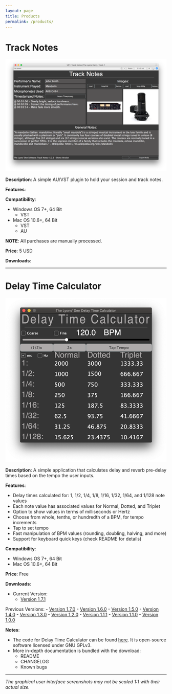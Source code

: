 ```yaml
---
layout: page
title: Products
permalink: /products/
---
```


# Track Notes

![](https://github.com/JosephTLyons/Track-Notes/blob/master/Images/Screenshot.png?raw=true)

**Description**:  A simple AU/VST plugin to hold your session and track notes.

**Features**:

**Compatibility**:

- Windows OS 7+, 64 Bit
    - VST
- Mac OS 10.6+, 64 Bit
    - VST
    - AU

**NOTE**: All purchases are manually processed.  

**Price**: 5 USD

**Downloads**:

---

# Delay Time Calculator

![](https://github.com/JosephTLyons/GUI-Delay-Time-Calculator/blob/master/Images/Screenshot.png?raw=true)

**Description**: A simple application that calculates delay and reverb pre-delay times based on the tempo the user inputs.

**Features**:

- Delay times calculated for: 1, 1/2, 1/4, 1/8, 1/16, 1/32, 1/64, and 1/128 note values
- Each note value has associated values for Normal, Dotted, and Triplet
- Option to show values in terms of milliseconds or Hertz
- Choose from whole, tenths, or hundredth of a BPM, for tempo increments
- Tap to set tempo
- Fast manipulation of BPM values (rounding, doubling, halving, and more)
- Support for keyboard quick keys (check README for details)

**Compatibility**:

- Windows OS 7+, 64 Bit
- Mac OS 10.6+, 64 Bit

**Price**: Free

**Downloads**:

- Current Version:
    - [Version 1.7.1](https://github.com/JosephTLyons/GUI-Delay-Time-Calculator/releases/download/1.7.1/The.Lyons.Den.Delay.Time.Calculator.V.1.7.1.zip)

Previous Versions:
    - [Version 1.7.0](https://github.com/JosephTLyons/GUI-Delay-Time-Calculator/releases/download/1.7.0/The.Lyons.Den.Delay.Time.Calculator.V.1.7.0.zip)
    - [Version 1.6.0](https://github.com/JosephTLyons/GUI-Delay-Time-Calculator/releases/download/1.6.0/The.Lyons.Den.Delay.Time.Calculator.V.1.6.0.zip)
    - [Version 1.5.0](https://goo.gl/WqjA45)
    - [Version 1.4.0](https://github.com/JosephTLyons/GUI-Delay-Time-Calculator/releases/download/1.4/The.Lyons.Den.Delay.Time.Calculator.V.1.4.zip)
    - [Version 1.3.0](https://github.com/JosephTLyons/GUI-Delay-Time-Calculator/releases/download/1.3/The.Lyons.Den.Delay.Time.Calculator.V.1.3.zip)
    - [Version 1.2.0](https://github.com/JosephTLyons/GUI-Delay-Time-Calculator/releases/download/1.2/The.Lyons.Den.Delay.Time.Calculator.V.1.2.zip)
    - [Version 1.1.1](https://github.com/JosephTLyons/GUI-Delay-Time-Calculator/releases/download/1.1.1/The.Lyons.Den.Delay.Time.Calculator.V.1.1.1.zip)
    - [Version 1.1.0](https://github.com/JosephTLyons/GUI-Delay-Time-Calculator/releases/download/1.1/The.Lyons.Den.Delay.Time.Calculator.1.1.zip)
    - [Version 1.0.0 ](https://github.com/JosephTLyons/GUI-Delay-Time-Calculator/releases/download/1.0/Delay.Time.Calculator.app.zip)

**Notes**:
- The code for Delay Time Calculator can be found [here](https://github.com/JosephTLyons/GUI-Delay-Time-Calculator).  It is open-source software licensed under GNU GPLv3.
- More in-depth documentation is bundled with the download:
    - README
    - CHANGELOG
    - Known bugs
---

*The graphical user interface screenshots may not be scaled 1:1 with their actual size.*
